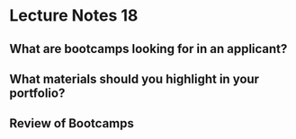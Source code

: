 # Lecture Notes 18

## What are bootcamps looking for in an applicant?

## What materials should you highlight in your portfolio?

## Review of Bootcamps

